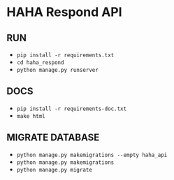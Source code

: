 # HAHA Respond API



## RUN

- `pip install -r requirements.txt`
- `cd haha_respond`
- `python manage.py runserver`


## DOCS

- `pip install -r requirements-doc.txt`
- `make html`


## MIGRATE DATABASE

- `python manage.py makemigrations --empty haha_api`
- `python manage.py makemigrations    `
- `python manage.py migrate`


